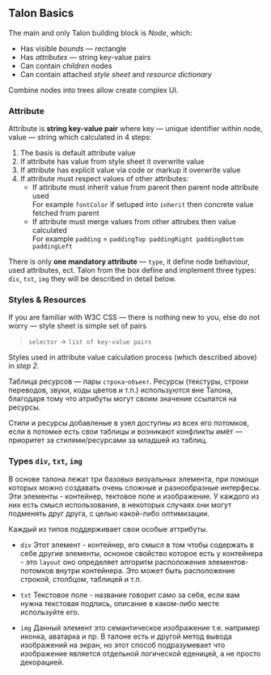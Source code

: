 ## Talon Basics
The main and only Talon building block is *Node*, which:

* Has visible *bounds* — rectangle
* Has *attributes* — string key-value pairs
* Can contain *children* nodes
* Can contain attached *style sheet* and *resource dictionary*

Combine nodes into trees allow create complex UI.

### Attribute
Attribute is **string key-value pair** where key — unique identifier within node, value — string which calculated in 4 steps:

1. The basis is default attribute value
2. If attribute has value from style sheet it overwrite value
3. If attribute has explicit value via code or markup it overwrite value
4. If attribute must respect values of other attributes:
	* If attribute must inherit value from parent then parent node attribute used  
	For example `fontColor` if setuped into `inherit` then concrete value fetched from parent
	* If attribute must merge values from other attrubes then value calculated  
	For example `padding` = `paddingTop paddingRight paddingBottom paddingLeft`

There is only **one mandatory attribute** — `type`, it define node behaviour, used attributes, ect. Talon from the box define and implement three types: `div`, `txt`, `img` they will be described in detail below.

### Styles & Resources

If you are familiar with W3C CSS — there is nothing new to you, else do not worry — style sheet is simple set of pairs
> `selector` → `list of key-value pairs`  

Styles used in attribute value calculation process (which described above) in *step 2*.

Таблица ресурсов — пары `строка`-`объект`. Ресурсы (текстуры, строки переводов, звуки, коды цветов и т.п.) используются вне Талона, благодаря тому что атрибуты могут своим значение ссылатся на ресурсы.

Стили и ресурсы добавленые в узел доступны из всех его потомков, если в потомке есть свои таблицы и возникают конфликты имёт — приоритет за стилями/ресурсами за младшей из таблиц.

### Types `div`, `txt`, `img`
В основе талона лежат три базовых визуальных элемента,
при помощи которых можно создавать очень сложные и разнообразные интерфесы.
Эти элементы - контейнер, тектовое поле и изображение. У каждого из них есть
смысл использования, в некоторых случаях они могут подменять друг друга, с целью
какой-либо оптимизации.

Каждый из типов поддерживает свои особые аттрибуты.

* `div`
Этот элемент - контейнер, его смысл в том чтобы содержать в себе другие элементы,
осноное свойство которое есть у контейнера - это `layout` оно определяет алгоритм
расположения элементов-потомков внутри контейнера. Это может быть расположение строкой,
столбцом, таблицей и т.п.

* `txt`
Текстовое поле - название говорит само за себя, если вам нужна текстовая подпись,
описание в каком-либо месте используйте его.

* `img`
Данный элемент это семантическое изображение т.е. например иконка, аватарка и пр. В талоне
есть и другой метод вывода изображений на экран, но этот способ подразумевает что изображение
является отдельной логической еденицей, а не просто декорацией.